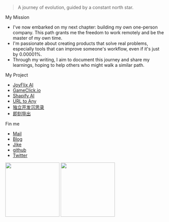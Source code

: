 <!--
**wujieli0207/wujieli0207** is a ✨ _special_ ✨ repository because its `README.md` (this file) appears on your GitHub profile.

Here are some ideas to get you started:

- 🔭 I’m currently working on ...
- 🌱 I’m currently learning ...
- 👯 I’m looking to collaborate on ...
- 🤔 I’m looking for help with ...
- 💬 Ask me about ...
- 📫 How to reach me: ...
- 😄 Pronouns: ...
- ⚡ Fun fact: ...
-->

> A journey of evolution, guided by a constant north star.

My Mission

- I've now embarked on my next chapter: building my own one-person company. This path grants me the freedom to work remotely and be the master of my own time.
- I'm passionate about creating products that solve real problems, especially tools that can improve someone's workflow, even if it's just by 0.00001%.
- Through my writing, I aim to document this journey and share my learnings, hoping to help others who might walk a similar path.

My Project

- [JoyFlix AI](https://joyflix.ai/)
- [GameClick.io](https://gameclick.io/)
- [Shapify AI](https://www.shapify.ai/)
- [URL to Any](https://www.urltoany.com/)
- [独立开发沉思录](https://hackthinking.com/)
- [即刻导出](https://jike-export.wujieli.com/)

Fin me

- [Mail](mailto:wujieli0207@outlook.com)
- [Blog](https://www.wujieli.com/)
- [Jike](https://web.okjike.com/u/737645D8-42B5-4B4F-9687-DCA50D85DE1A)
- [github](https://github.com/wujieli0207)
- [Twitter](https://x.com/li_wujie)


<div align="left">
<span>  </span>
<img height="170px" src="https://github-readme-stats.vercel.app/api?username=wujieli0207&count_private=true&show_icons=true&theme=radical" /><span>  </span><img height="170px" src="https://github-readme-stats.vercel.app/api/top-langs/?username=wujieli0207&layout=compact&langs_count=8&theme=radical" />
<span>  </span>
</div>
